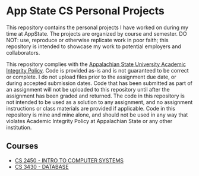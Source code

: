# App State CS Personal Projects
This repository contains the personal projects I have worked on during my time at AppState. The projects are organized by course and semester.
DO NOT: use, reproduce or otherwise replicate work in poor faith; this repository is intended to showcase my work to potential employers and collaborators.

This repository complies with the [Appalachian State University Academic Integrity Policy](https://academicintegrity.appstate.edu/). 
Code is provided as-is and is not guaranteed to be correct or complete. I do not upload files prior to the assignment due date, or during accepted submission dates.
Code that has been submitted as part of an assignment will not be uploaded to this repository until after the assignment has been graded and returned.
The code in this repository is not intended to be used as a solution to any assignment, and no assignment instructions or class materials are provided if applicable.
Code in this repository is mine and mine alone, and should not be used in any way that violates Academic Integrity Policy at Appalachian State or any other institution.

## Courses
- [CS 2450 - INTRO TO COMPUTER SYSTEMS](/2450%20-%20Intro%20to%20Computer%20Systems/)  
- [CS 3430 - DATABASE](/3430%20-%20Database/)